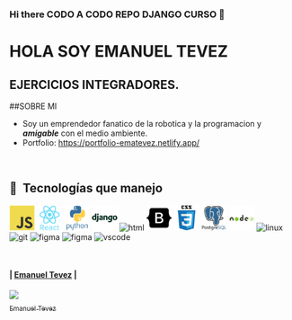 ### Hi there CODO A CODO REPO DJANGO CURSO 👋

<!--
**ematevez/ematevez** is a ✨ _special_ ✨ repository because its `README.md` (this file) appears on your GitHub profile.

Here are some ideas to get you started:

- 🔭 I’m currently working on ...
- 🌱 I’m currently learning ...
- 👯 I’m looking to collaborate on ...
- 🤔 I’m looking for help with ...
- 💬 Ask me about ...
- 📫 How to reach me: ...
- 😄 Pronouns: ...
- ⚡ Fun fact: ...
-->

# **HOLA SOY EMANUEL TEVEZ**
## EJERCICIOS INTEGRADORES.


<!--Aca es la imagen el href-> es el link donde quieren que valla y el src -> donde esta la imagen que van a poner //width = es el tamaño
<p align="center"><a href="https://bikelovers.vercel.app/" target="_blank" rel="noopener noreferrer"><img width="20%" src="https://www.linkedin.com/in/emanuel-juli%C3%A1n-tevez/" alt="logo del proyecto"></a></p>-->


##SOBRE MI
- Soy un emprendedor fanatico de la robotica y la programacion y ***amigable*** con el medio ambiente.
- Portfolio: https://portfolio-ematevez.netlify.app/
  
<br>  

<h2> 🚀 &nbsp;Tecnologías que manejo</h2>
<p align="left">

<img src="https://raw.githubusercontent.com/devicons/devicon/master/icons/javascript/javascript-original.svg" alt="javascript" width="45" height="45" />
<img src="https://raw.githubusercontent.com/devicons/devicon/master/icons/react/react-original-wordmark.svg" alt="react" width="45" height="45" />
   <img src="https://github.com/devicons/devicon/blob/master/icons/python/python-original-wordmark.svg" alt="python" width="45" height="45"/>
<img src="https://github.com/devicons/devicon/blob/master/icons/django/django-plain-wordmark.svg" alt="django" width="45" height="45"/>
<img src="https://cdn.jsdelivr.net/gh/devicons/devicon/icons/html5/html5-original.svg" alt="html" width="45" height="45"/>
<img src="https://raw.githubusercontent.com/devicons/devicon/master/icons/bootstrap/bootstrap-plain.svg" alt="bootstrap" width="45" height="45" />
<img src="https://raw.githubusercontent.com/devicons/devicon/master/icons/css3/css3-original-wordmark.svg" alt="css3" width="45" height="45" />
<img src="https://raw.githubusercontent.com/devicons/devicon/master/icons/postgresql/postgresql-original-wordmark.svg"  width="45" height="45" />
<img src="https://raw.githubusercontent.com/devicons/devicon/master/icons/nodejs/nodejs-original-wordmark.svg" alt="nodejs" width="45" height="45" />
<img src="https://cdn.jsdelivr.net/gh/devicons/devicon/icons/linux/linux-original.svg" alt="linux" width="45" height="45"/>       
<img src="https://cdn.jsdelivr.net/gh/devicons/devicon/icons/git/git-original.svg" alt="git" width="45" height="45"/>
<img src="https://cdn.jsdelivr.net/gh/devicons/devicon/icons/figma/figma-original.svg" alt="figma" width="45" height="45"/>   
<img src="https://user-images.githubusercontent.com/22551090/197005289-270efd3d-cfa4-4f37-ad00-656d4b264788.png" alt="figma" width="45" height="45"/>
<img src="https://cdn.jsdelivr.net/gh/devicons/devicon/icons/vscode/vscode-original.svg" alt="vscode" width="45" height="45"/>
    

</p>
<br>

#### | [Emanuel Tevez](https://www.linkedin.com/in/emanuel-juli%C3%A1n-tevez/) | 
 [<img src="https://user-images.githubusercontent.com/22551090/206501284-baa34dc7-8118-4bb1-b7f6-b605ee916bb9.png" width=50><br><sub>Emanuel Tevez</sub>](https://github.com/ematevez) 
